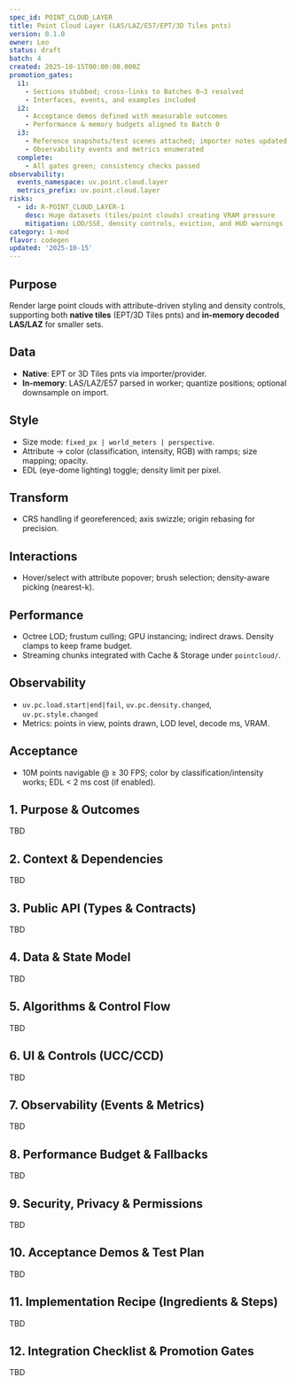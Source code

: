 ```yaml
---
spec_id: POINT_CLOUD_LAYER
title: Point Cloud Layer (LAS/LAZ/E57/EPT/3D Tiles pnts)
version: 0.1.0
owner: Leo
status: draft
batch: 4
created: 2025-10-15T00:00:00.000Z
promotion_gates:
  i1:
    - Sections stubbed; cross-links to Batches 0–3 resolved
    - Interfaces, events, and examples included
  i2:
    - Acceptance demos defined with measurable outcomes
    - Performance & memory budgets aligned to Batch 0
  i3:
    - Reference snapshots/test scenes attached; importer notes updated
    - Observability events and metrics enumerated
  complete:
    - All gates green; consistency checks passed
observability:
  events_namespace: uv.point.cloud.layer
  metrics_prefix: uv.point.cloud.layer
risks:
  - id: R-POINT_CLOUD_LAYER-1
    desc: Huge datasets (tiles/point clouds) creating VRAM pressure
    mitigation: LOD/SSE, density controls, eviction, and HUD warnings
category: 1-mod
flavor: codegen
updated: '2025-10-15'
---
```


## Purpose
Render large point clouds with attribute-driven styling and density controls, supporting both **native tiles**
(EPT/3D Tiles pnts) and **in-memory decoded LAS/LAZ** for smaller sets.

## Data
- **Native**: EPT or 3D Tiles pnts via importer/provider.
- **In-memory**: LAS/LAZ/E57 parsed in worker; quantize positions; optional downsample on import.

## Style
- Size mode: `fixed_px | world_meters | perspective`.
- Attribute → color (classification, intensity, RGB) with ramps; size mapping; opacity.
- EDL (eye-dome lighting) toggle; density limit per pixel.

## Transform
- CRS handling if georeferenced; axis swizzle; origin rebasing for precision.

## Interactions
- Hover/select with attribute popover; brush selection; density-aware picking (nearest-k).

## Performance
- Octree LOD; frustum culling; GPU instancing; indirect draws. Density clamps to keep frame budget.
- Streaming chunks integrated with Cache & Storage under `pointcloud/`.

## Observability
- `uv.pc.load.start|end|fail`, `uv.pc.density.changed`, `uv.pc.style.changed`
- Metrics: points in view, points drawn, LOD level, decode ms, VRAM.

## Acceptance
- 10M points navigable @ ≥ 30 FPS; color by classification/intensity works; EDL < 2 ms cost (if enabled).

## 1. Purpose & Outcomes
TBD


## 2. Context & Dependencies
TBD


## 3. Public API (Types & Contracts)
TBD


## 4. Data & State Model
TBD


## 5. Algorithms & Control Flow
TBD


## 6. UI & Controls (UCC/CCD)
TBD


## 7. Observability (Events & Metrics)
TBD


## 8. Performance Budget & Fallbacks
TBD


## 9. Security, Privacy & Permissions
TBD


## 10. Acceptance Demos & Test Plan
TBD


## 11. Implementation Recipe (Ingredients & Steps)
TBD


## 12. Integration Checklist & Promotion Gates
TBD
